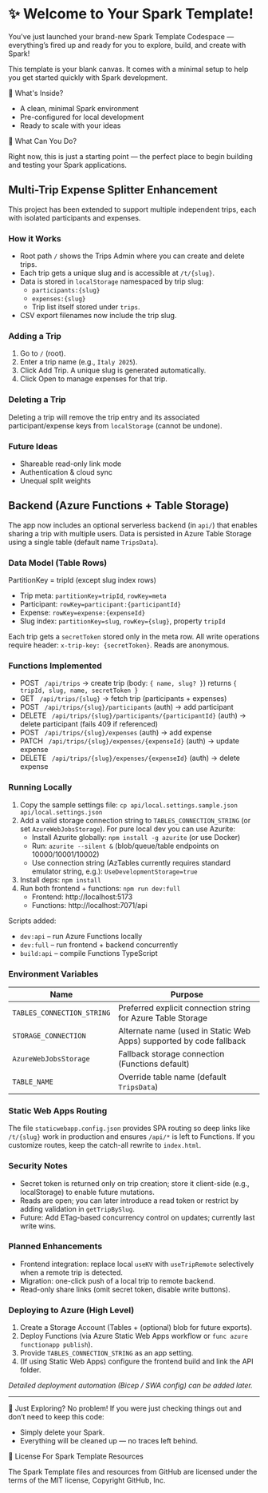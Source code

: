 # ✨ Welcome to Your Spark Template!
You've just launched your brand-new Spark Template Codespace — everything’s fired up and ready for you to explore, build, and create with Spark!

This template is your blank canvas. It comes with a minimal setup to help you get started quickly with Spark development.

🚀 What's Inside?
- A clean, minimal Spark environment
- Pre-configured for local development
- Ready to scale with your ideas
  
🧠 What Can You Do?

Right now, this is just a starting point — the perfect place to begin building and testing your Spark applications.

## Multi-Trip Expense Splitter Enhancement

This project has been extended to support multiple independent trips, each with isolated participants and expenses.

### How it Works

- Root path `/` shows the Trips Admin where you can create and delete trips.
- Each trip gets a unique slug and is accessible at `/t/{slug}`.
- Data is stored in `localStorage` namespaced by trip slug:
	- `participants:{slug}`
	- `expenses:{slug}`
	- Trip list itself stored under `trips`.
- CSV export filenames now include the trip slug.

### Adding a Trip
1. Go to `/` (root).
2. Enter a trip name (e.g., `Italy 2025`).
3. Click Add Trip. A unique slug is generated automatically.
4. Click Open to manage expenses for that trip.

### Deleting a Trip
Deleting a trip will remove the trip entry and its associated participant/expense keys from `localStorage` (cannot be undone).

### Future Ideas
- Shareable read-only link mode
- Authentication & cloud sync
- Unequal split weights

## Backend (Azure Functions + Table Storage)

The app now includes an optional serverless backend (in `api/`) that enables sharing a trip with multiple users. Data is persisted in Azure Table Storage using a single table (default name `TripsData`).

### Data Model (Table Rows)
PartitionKey = tripId (except slug index rows)

- Trip meta: `partitionKey=tripId`, `rowKey=meta`
- Participant: `rowKey=participant:{participantId}`
- Expense: `rowKey=expense:{expenseId}`
- Slug index: `partitionKey=slug`, `rowKey={slug}`, property `tripId`

Each trip gets a `secretToken` stored only in the meta row. All write operations require header: `x-trip-key: {secretToken}`. Reads are anonymous.

### Functions Implemented
- POST ` /api/trips` → create trip (body: `{ name, slug? }`) returns `{ tripId, slug, name, secretToken }`
- GET ` /api/trips/{slug}` → fetch trip (participants + expenses)
- POST ` /api/trips/{slug}/participants` (auth) → add participant
- DELETE ` /api/trips/{slug}/participants/{participantId}` (auth) → delete participant (fails 409 if referenced)
- POST ` /api/trips/{slug}/expenses` (auth) → add expense
- PATCH ` /api/trips/{slug}/expenses/{expenseId}` (auth) → update expense
- DELETE ` /api/trips/{slug}/expenses/{expenseId}` (auth) → delete expense

### Running Locally

1. Copy the sample settings file:
	`cp api/local.settings.sample.json api/local.settings.json`
2. Add a valid storage connection string to `TABLES_CONNECTION_STRING` (or set `AzureWebJobsStorage`). For pure local dev you can use Azurite:
	- Install Azurite globally: `npm install -g azurite` (or use Docker)
	- Run: `azurite --silent &` (blob/queue/table endpoints on 10000/10001/10002)
	- Use connection string (AzTables currently requires standard emulator string, e.g.):
	  `UseDevelopmentStorage=true`
3. Install deps: `npm install`
4. Run both frontend + functions: `npm run dev:full`
	- Frontend: http://localhost:5173
	- Functions: http://localhost:7071/api

Scripts added:
- `dev:api` – run Azure Functions locally
- `dev:full` – run frontend + backend concurrently
- `build:api` – compile Functions TypeScript

### Environment Variables
| Name | Purpose |
|------|---------|
| `TABLES_CONNECTION_STRING` | Preferred explicit connection string for Azure Table Storage |
| `STORAGE_CONNECTION` | Alternate name (used in Static Web Apps) supported by code fallback |
| `AzureWebJobsStorage` | Fallback storage connection (Functions default) |
| `TABLE_NAME` | Override table name (default `TripsData`) |

### Static Web Apps Routing
The file `staticwebapp.config.json` provides SPA routing so deep links like `/t/{slug}` work in production and ensures `/api/*` is left to Functions. If you customize routes, keep the catch-all rewrite to `index.html`.

### Security Notes
- Secret token is returned only on trip creation; store it client-side (e.g., localStorage) to enable future mutations.
- Reads are open; you can later introduce a read token or restrict by adding validation in `getTripBySlug`.
- Future: Add ETag-based concurrency control on updates; currently last write wins.

### Planned Enhancements
- Frontend integration: replace local `useKV` with `useTripRemote` selectively when a remote trip is detected.
- Migration: one-click push of a local trip to remote backend.
- Read-only share links (omit secret token, disable write buttons).

### Deploying to Azure (High Level)
1. Create a Storage Account (Tables + (optional) blob for future exports).
2. Deploy Functions (via Azure Static Web Apps workflow or `func azure functionapp publish`).
3. Provide `TABLES_CONNECTION_STRING` as an app setting.
4. (If using Static Web Apps) configure the frontend build and link the API folder.

_Detailed deployment automation (Bicep / SWA config) can be added later._

---

🧹 Just Exploring?
No problem! If you were just checking things out and don’t need to keep this code:

- Simply delete your Spark.
- Everything will be cleaned up — no traces left behind.

📄 License For Spark Template Resources 

The Spark Template files and resources from GitHub are licensed under the terms of the MIT license, Copyright GitHub, Inc.
